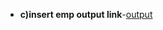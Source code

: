 - **c)insert emp output link**-[output](https://github.com/rithika2705/Advanced-java-program-CS119/blob/main/prg9-JDBC/9c-(insert%20emp_name)/9c-(insert-%20emp%20name).png)
